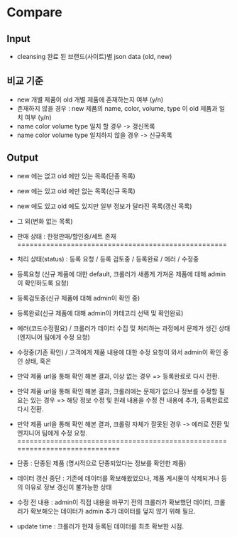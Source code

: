 # Compare 

## Input
-  cleansing 완료 된 브랜드(사이트)별 json data (old, new) 

## 비교 기준
- new 개별 제품이 old 개별 제품에 존재하는지 여부 (y/n)
- 존재하지 않을 경우 : new 제품의 name, color, volume, type 이 old 제품과 일치 여부 (y/n)
- name color volume type 일치 할 경우 -> 갱신목록
- name color volume type 일치하지 않을 경우 -> 신규목록

## Output
- new 에는 없고 old 에만 있는 목록(단종 목록)
- new 에는 있고 old 에만 없는 목록(신규 목록)
- new 에도 있고 old 에도 있지만 일부 정보가 달라진 목록(갱신 목록)
- 그 외(변화 없는 목록)


- 판매 상태 : 한정판매/할인중/세트 존재
===================================================
- 처리 상태(status) : 등록 요청 / 등록 검토중 / 등록완료 / 에러 / 수정중
- 등록요청 (신규 제품에 대한 default, 크롤러가 새롭게 가져온 제품에 대해 admin 이 확인하도록 요청)
- 등록검토중(신규 제품에 대해 admin이 확인 중)
- 등록완료(신규 제품에 대해 admin이 카테고리 선택 및 확인완료)
- 에러(코드수정필요) / 크롤러가 데이터 수집 및 처리하는 과정에서 문제가 생긴 상태 (엔지니어 팀에게 수정 요청)
- 수정중(기존 확인) / 고객에게 제품 내용에 대한 수정 요청이 와서 admin이 확인 중인 상태, 혹은 
- 만약 제품 url을 통해 확인 해본 결과, 이상 없는 경우 => 등록완료로 다시 전환.
- 만약 제품 url을 통해 확인 해본 결과, 크롤러에는 문제가 없으나 정보를 수정할 필요는 있는 경우 => 해당 정보 수정 및 원래 내용을 수정 전 내용에 추가, 등룍완료로 다시 전환.
- 만약 제품 url을 통해 확인 해본 결과, 크롤링 자체가 잘못된 경우 -> 에러로 전환 및 엔지니어 팀에게 수정 요청.
============================================================================
- 단종 : 단종된 제품 (명시적으로 단종되었다는 정보를 확인한 제품)
- 데이터 갱신 중단 : 기존에 데이터를 확보해왔었으나, 제품 게시물이 삭제되거나 등의 이유로 정보 갱신이 불가능한 상태
- 수정 전 내용 : admin이 직접 내용을 바꾸기 전의 크롤러가 확보했던 데이터, 크롤러가 확보해오는 데이터가 admin 추가 데이터를 덮지 않기 위해 필요. 
- update time : 크롤러가 현재 등록된 데이터를 최초 확보한 시점. 